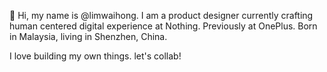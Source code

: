 👋 Hi, my name is @limwaihong. I am a product designer currently crafting human centered digital experience at Nothing. Previously at OnePlus. Born in Malaysia, living in Shenzhen, China.

I love building my own things. let's collab!

<!---
limwaihong/limwaihong is a ✨ special ✨ repository because its `README.md` (this file) appears on your GitHub profile.
You can click the Preview link to take a look at your changes.
--->
